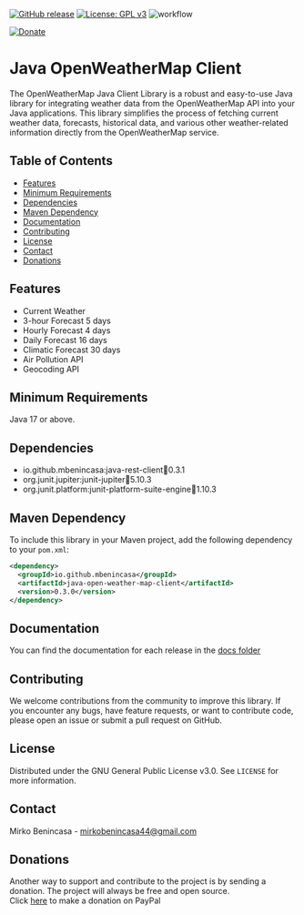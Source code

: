 [![GitHub release](https://img.shields.io/github/release/MBenincasa/java-open-weather-map-client)](https://github.com/MBenincasa/java-open-weather-map-client/releases/)
[![License: GPL v3](https://img.shields.io/badge/License-GPLv3-blue.svg)](https://www.gnu.org/licenses/gpl-3.0)
![workflow](https://github.com/MBenincasa/java-open-weather-map-client/actions/workflows/maven-publish.yml/badge.svg)<p>
[![Donate](https://img.shields.io/badge/Donate-PayPal-green.svg)](https://www.paypal.com/donate/?hosted_button_id=WXYAJVFZD82BJ)

# Java OpenWeatherMap Client
The OpenWeatherMap Java Client Library is a robust and easy-to-use Java library for integrating weather data from the OpenWeatherMap API into your Java applications. This library simplifies the process of fetching current weather data, forecasts, historical data, and various other weather-related information directly from the OpenWeatherMap service.

## Table of Contents
- [Features](#features)
- [Minimum Requirements](#minimum-requirements)
- [Dependencies](#dependencies)
- [Maven Dependency](#maven-dependency)
- [Documentation](#documentation)
- [Contributing](#contributing)
- [License](#license)
- [Contact](#contact)
- [Donations](#donations)

## Features
- Current Weather
- 3-hour Forecast 5 days
- Hourly Forecast 4 days
- Daily Forecast 16 days
- Climatic Forecast 30 days
- Air Pollution API
- Geocoding API

## Minimum Requirements
Java 17 or above.

## Dependencies
- io.github.mbenincasa:java-rest-client:jar:0.3.1
- org.junit.jupiter:junit-jupiter:jar:5.10.3
- org.junit.platform:junit-platform-suite-engine:jar:1.10.3

## Maven Dependency
To include this library in your Maven project, add the following dependency to your `pom.xml`:

```xml
<dependency>
  <groupId>io.github.mbenincasa</groupId>
  <artifactId>java-open-weather-map-client</artifactId>
  <version>0.3.0</version>
</dependency>
```

## Documentation
You can find the documentation for each release in the [docs folder](https://github.com/MBenincasa/java-open-weather-map-client/tree/master/docs)

## Contributing
We welcome contributions from the community to improve this library. If you encounter any bugs, have feature requests, or want to contribute code, please open an issue or submit a pull request on GitHub.

## License
Distributed under the GNU General Public License v3.0. See `LICENSE` for more information.

## Contact
Mirko Benincasa - mirkobenincasa44@gmail.com

## Donations
Another way to support and contribute to the project is by sending a donation. The project will always be free and open source.<br>
Click [here](https://www.paypal.com/donate/?hosted_button_id=WXYAJVFZD82BJ) to make a donation on PayPal
